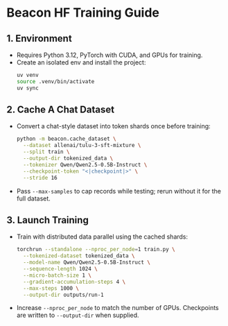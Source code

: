 # Beacon HF Training Guide

## 1. Environment
- Requires Python 3.12, PyTorch with CUDA, and GPUs for training.
- Create an isolated env and install the project:
  ```bash
  uv venv
  source .venv/bin/activate
  uv sync
  ```

## 2. Cache A Chat Dataset
- Convert a chat-style dataset into token shards once before training:
  ```bash
  python -m beacon.cache_dataset \
    --dataset allenai/tulu-3-sft-mixture \
    --split train \
    --output-dir tokenized_data \
    --tokenizer Qwen/Qwen2.5-0.5B-Instruct \
    --checkpoint-token "<|checkpoint|>" \
    --stride 16
  ```
- Pass `--max-samples` to cap records while testing; rerun without it for the full dataset.

## 3. Launch Training
- Train with distributed data parallel using the cached shards:
  ```bash
  torchrun --standalone --nproc_per_node=1 train.py \
    --tokenized-dataset tokenized_data \
    --model-name Qwen/Qwen2.5-0.5B-Instruct \
    --sequence-length 1024 \
    --micro-batch-size 1 \
    --gradient-accumulation-steps 4 \
    --max-steps 1000 \
    --output-dir outputs/run-1
  ```
- Increase `--nproc_per_node` to match the number of GPUs. Checkpoints are written to `--output-dir` when supplied.
